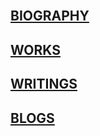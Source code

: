 <br>

## [BIOGRAPHY](https://tianshu-z.github.io/BIOGRAPHY/)

## [WORKS](https://tianshu-z.github.io/WORKS/)

## [WRITINGS](https://tianshu-z.github.io/WRITINGS/)

## [BLOGS](https://tianshu-z.github.io/BLOGS/)
